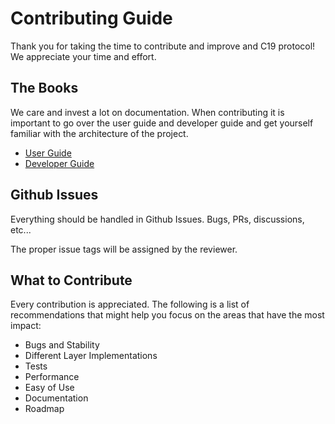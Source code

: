 # Contributing Guide

Thank you for taking the time to contribute and improve and C19 protocol! We appreciate your time and effort.

## The Books
We care and invest a lot on documentation. When contributing it is important to go over the user guide and developer guide 
and get yourself familiar with the architecture of the project.

- [User Guide]
- [Developer Guide]

## Github Issues
Everything should be handled in Github Issues. Bugs, PRs, discussions, etc...

The proper issue tags will be assigned by the reviewer.

## What to Contribute
Every contribution is appreciated. The following is a list of recommendations that might help you focus on the areas that have the most impact:
- Bugs and Stability
- Different Layer Implementations
- Tests
- Performance
- Easy of Use
- Documentation
- Roadmap


[User Guide]: https://c19p.github.io/user-guide/
[Developer Guide]: https://c19p.github.io/developer-guide/
